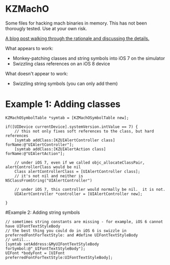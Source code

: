 # KZMachO
Some files for hacking mach binaries in memory.  This has not been thorougly tested.  Use at your own risk.

[A blog post walking through the rationale and discussing the details.](http://throwachair.com/2015/03/29/monkeypatching-compatibility-with-old-ios-versions/)

What appears to work:
* Monkey-patching classes and string symbols into iOS 7 on the simulator
* Swizzling class references on an iOS 8 device

What doesn't appear to work:
* Swizzling string symbols (you can only add them)


# Example 1: Adding classes
```
KZMachOSymbolTable *symtab = [KZMachOSymbolTable new];

if([UIDevice currentDevice].systemVersion.intValue == 7) {
    // this not only fixes soft references to the class, but hard references
    [symtab addClass:[KZUIAlertController class] forName:@"UIAlertController"];
    [symtab addClass:[KZUIAlertAction class] forName:@"UIAlertAction"];

    // under iOS 7, even if we called objc_allocateClassPair, alertControllerClass would be nil
    Class alertControllerClass = [UIAlertController class];
    // it's not nil and neither is NSClassFromString("UIAlertController")

    // under iOS 7, this controller would normally be nil.  it is not.
    UIAlertController *controller = [UIAlertController new];

}
```

#Example 2: Adding string symbols
```
// sometimes string constants are missing - for example, iOS 6 cannot have UIFontTextStyleBody
// the best thing you could do in iOS 6 is swizzle in preferredFontForTextStyle: and #define UIFontTextStyleBody
// until...
[symtab setAddress:&MyUIFontTextStyleBody forSymbol:@"_UIFontTextStyleBody"];
UIFont *bodyFont = [UIFont preferredFontForTextStyle:UIFontTextStyleBody];
```

